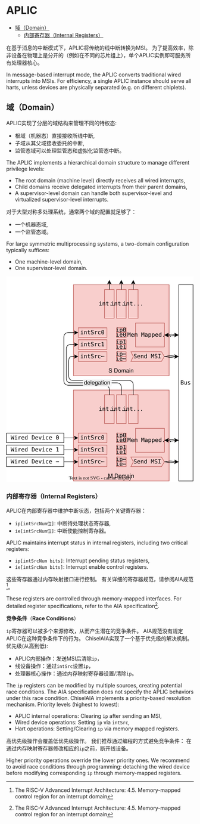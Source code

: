 # APLIC

<!-- vim-markdown-toc GFM -->

* [域（Domain）](#域domain)
  * [内部寄存器（Internal Registers）](#内部寄存器internal-registers)

<!-- vim-markdown-toc -->

在基于消息的中断模式下，APLIC将传统的线中断转换为MSI。
为了提高效率，除非设备在物理上是分开的（例如在不同的芯片组上），单个APLIC实例即可服务所有处理器核心。

In message-based interrupt mode, the APLIC converts traditional wired interrupts into MSIs.
For efficiency, a single APLIC instance should serve all harts, unless devices are physically separated (e.g. on different chiplets).

## 域（Domain）

APLIC实现了分层的域结构来管理不同的特权态:

* 根域（机器态）直接接收所线中断,
* 子域从其父域接收委托的中断,
* 监管态域可以处理监管态和虚拟化监管态中断。

The APLIC implements a hierarchical domain structure to manage different privilege levels:

* The root domain (machine level) directly receives all wired interrupts,
* Child domains receive delegated interrupts from their parent domains,
* A supervisor-level domain can handle both supervisor-level and virtualized supervisor-level interrupts.

对于大型对称多处理系统，通常两个域的配置就足够了：

* 一个机器态域,
* 一个监管态域。

For large symmetric multiprocessing systems, a two-domain configuration typically suffices:

* One machine-level domain,
* One supervisor-level domain.

![](./images/aplic.svg)

### 内部寄存器（Internal Registers）

APLIC在内部寄存器中维护中断状态，包括两个关键寄存器：

* `ip[intSrcNum位]`: 中断待处理状态寄存器,
* `ie[intSrcNum位]`: 中断使能控制寄存器。

APLIC maintains interrupt status in internal registers, including two critical registers:

* `ip[intSrcNum bits]`: Interrupt pending status registers,
* `ie[intSrcNum bits]`: Interrupt enable control registers.

这些寄存器通过内存映射接口进行控制。
有关详细的寄存器规范，请参阅AIA规范[^aplic_mem_regs]。

These registers are controlled through memory-mapped interfaces.
For detailed register specifications, refer to the AIA specification[^aplic_mem_regs].

**竞争条件**（**Race Conditions**）

`ip`寄存器可以被多个来源修改，从而产生潜在的竞争条件。
AIA规范没有规定APLIC在这种竞争条件下的行为。
ChiselAIA实现了一个基于优先级的解决机制。
优先级(从高到低):

* APLIC内部操作：发送MSI后清除`ip`，
* 线设备操作：通过`intSrc`设置`ip`，
* 处理器核心操作：通过内存映射寄存器设置/清除`ip`。

The `ip` registers can be modified by multiple sources, creating potential race conditions.
The AIA specification does not specify the APLIC behaviors under this race condition.
ChiselAIA implements a priority-based resolution mechanism.
Priority levels (highest to lowest):

*  APLIC internal operations: Clearing `ip` after sending an MSI,
*  Wired device operations: Setting `ip` via `intSrc`,
*  Hart operations: Setting/Clearing `ip` via memory mapped registers.

高优先级操作会覆盖低优先级操作。
我们推荐通过编程的方式避免竞争条件：
在通过内存映射寄存器修改相应的`ip`之前，断开线设备。

Higher priority operations override the lower priority ones.
We recommend to avoid race conditions through programming:
detaching the wired device before modifying corresponding `ip` through memory-mapped registers.

[^aplic_mem_regs]: The RISC-V Advanced Interrupt Architecture: 4.5. Memory-mapped control region for an interrupt domain
